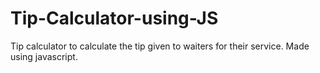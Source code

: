 # Tip-Calculator-using-JS
Tip calculator to calculate the tip given to waiters for their service. Made using javascript.
